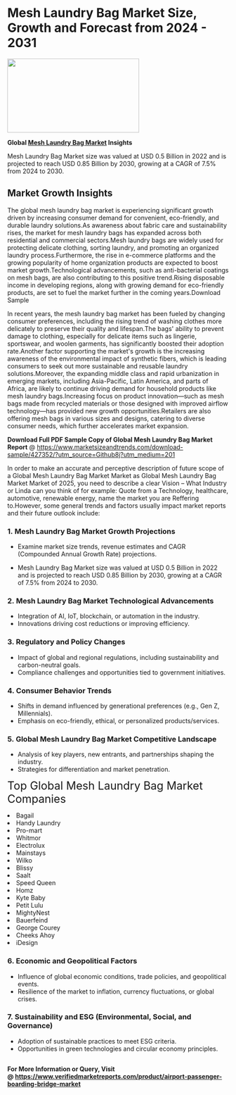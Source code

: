 <H1>Mesh Laundry Bag Market Size, Growth and Forecast from 2024 - 2031</H1><img class="aligncenter size-medium wp-image-584254" src="https://thirdeyenews.in/wp-content/uploads/2024/09/Global-Market-Research-300x168.jpeg" alt="" width="300" height="168" /><p><strong>Global&nbsp;<a href="https://www.marketsizeandtrends.com/download-sample/427352/?utm_source=Github8j?utm_medium=201">Mesh Laundry Bag Market</a> Insights</strong></p><p>Mesh Laundry Bag Market size was valued at USD 0.5 Billion in 2022 and is projected to reach USD 0.85 Billion by 2030, growing at a CAGR of 7.5% from 2024 to 2030.</p><p><h2>Market Growth Insights</h2> <p>The global mesh laundry bag market is experiencing significant growth driven by increasing consumer demand for convenient, eco-friendly, and durable laundry solutions.As awareness about fabric care and sustainability rises, the market for mesh laundry bags has expanded across both residential and commercial sectors.Mesh laundry bags are widely used for protecting delicate clothing, sorting laundry, and promoting an organized laundry process.Furthermore, the rise in e-commerce platforms and the growing popularity of home organization products are expected to boost market growth.Technological advancements, such as anti-bacterial coatings on mesh bags, are also contributing to this positive trend.Rising disposable income in developing regions, along with growing demand for eco-friendly products, are set to fuel the market further in the coming years.Download Sample </p> <p>In recent years, the mesh laundry bag market has been fueled by changing consumer preferences, including the rising trend of washing clothes more delicately to preserve their quality and lifespan.The bags' ability to prevent damage to clothing, especially for delicate items such as lingerie, sportswear, and woolen garments, has significantly boosted their adoption rate.Another factor supporting the market's growth is the increasing awareness of the environmental impact of synthetic fibers, which is leading consumers to seek out more sustainable and reusable laundry solutions.Moreover, the expanding middle class and rapid urbanization in emerging markets, including Asia-Pacific, Latin America, and parts of Africa, are likely to continue driving demand for household products like mesh laundry bags.Increasing focus on product innovation—such as mesh bags made from recycled materials or those designed with improved airflow technology—has provided new growth opportunities.Retailers are also offering mesh bags in various sizes and designs, catering to diverse consumer needs, which further accelerates market expansion.</p><p><span class=""><strong>Download Full PDF Sample Copy of Global Mesh Laundry Bag Market Report</strong> @ <a href="https://www.marketsizeandtrends.com/download-sample/427352/?utm_source=Github8j?utm_medium=201" target="_blank">https://www.marketsizeandtrends.com/download-sample/427352/?utm_source=Github8j?utm_medium=201</a></span></p><p>In order to make an accurate and perceptive description of future scope of a Global&nbsp;Mesh Laundry Bag Market Market as Global&nbsp;Mesh Laundry Bag Market Market of 2025, you need to describe a clear Vision &ndash; What Industry or Linda can you think of for example: Quote from a Technology, healthcare, automotive, renewable energy, name the market you are Reffering to.However, some general trends and factors usually impact market reports and their future outlook include:</p><h3>1.&nbsp;<strong>Mesh Laundry Bag Market Growth Projections</strong></h3><ul><li>Examine market size trends, revenue estimates and CAGR (Compounded Annual Growth Rate) projections.</li><li><p>Mesh Laundry Bag Market size was valued at USD 0.5 Billion in 2022 and is projected to reach USD 0.85 Billion by 2030, growing at a CAGR of 7.5% from 2024 to 2030.</p></li></ul><h3>2.&nbsp;<strong>Mesh Laundry Bag Market Technological Advancements</strong></h3><ul><li>Integration of AI, IoT, blockchain, or automation in the industry.</li><li>Innovations driving cost reductions or improving efficiency.</li></ul><h3>3.&nbsp;<strong>Regulatory and Policy Changes</strong></h3><ul><li>Impact of global and regional regulations, including sustainability and carbon-neutral goals.</li><li>Compliance challenges and opportunities tied to government initiatives.</li></ul><h3>4.&nbsp;<strong>Consumer Behavior Trends</strong></h3><ul><li>Shifts in demand influenced by generational preferences (e.g., Gen Z, Millennials).</li><li>Emphasis on eco-friendly, ethical, or personalized products/services.</li></ul><h3>5.&nbsp;<strong>Global Mesh Laundry Bag Market Competitive Landscape</strong></h3><ul><li>Analysis of key players, new entrants, and partnerships shaping the industry.</li><li>Strategies for differentiation and market penetration.</li></ul><p data-pm-slice="1 1 []"><span style="color: inherit; font-family: inherit; font-size: 25px;">Top Global Mesh Laundry Bag Market Companies</span></p><div class="" data-test-id=""><p><li>Bagail</li><li> Handy Laundry</li><li> Pro-mart</li><li> Whitmor</li><li> Electrolux</li><li> Mainstays</li><li> Wilko</li><li> Blissy</li><li> Saalt</li><li> Speed Queen</li><li> Homz</li><li> Kyte Baby</li><li> Petit Lulu</li><li> MightyNest</li><li> Bauerfeind</li><li> George Courey</li><li> Cheeks Ahoy</li><li> iDesign</li></p></div><h3>6.&nbsp;<strong>Economic and Geopolitical Factors</strong></h3><ul><li>Influence of global economic conditions, trade policies, and geopolitical events.</li><li>Resilience of the market to inflation, currency fluctuations, or global crises.</li></ul><h3>7.&nbsp;<strong>Sustainability and ESG (Environmental, Social, and Governance)</strong></h3><ul><li>Adoption of sustainable practices to meet ESG criteria.</li><li>Opportunities in green technologies and circular economy principles.</li></ul><h2><strong style="font-size: 14px;">For More Information or Query, Visit @&nbsp;</strong><a style="background-color: #ffffff; font-size: 14px;" href="https://www.marketsizeandtrends.com/report/mesh-laundry-bag-market/" target="_blank">https://www.verifiedmarketreports.com/product/airport-passenger-boarding-bridge-market</a></h2>